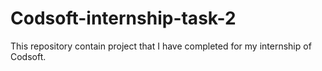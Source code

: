 # Codsoft-internship-task-2
This repository contain project that I have completed for my internship of Codsoft.
